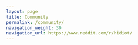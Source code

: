 ```yaml
---
layout: page
title: Community
permalink: /community/
navigation_weight: 30
navigation_url: https://www.reddit.com/r/hidiot/
---
```

